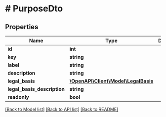 # # PurposeDto

## Properties

Name | Type | Description | Notes
------------ | ------------- | ------------- | -------------
**id** | **int** |  | [optional]
**key** | **string** |  | [optional]
**label** | **string** |  |
**description** | **string** |  | [optional]
**legal_basis** | [**\OpenAPI\Client\Model\LegalBasis**](LegalBasis.md) |  | [optional]
**legal_basis_description** | **string** |  | [optional]
**readonly** | **bool** |  | [optional]

[[Back to Model list]](../../README.md#models) [[Back to API list]](../../README.md#endpoints) [[Back to README]](../../README.md)
